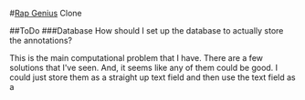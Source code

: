#[Rap Genius][rg] Clone

[rg]: rapgenius,com

##ToDo
###Database
How should I set up the database to actually store the annotations?

This is the main computational problem that I have. There are a few solutions that I've seen. And, it seems like any of them could be good. I could just store them as a straight up text field and then use the text field as a